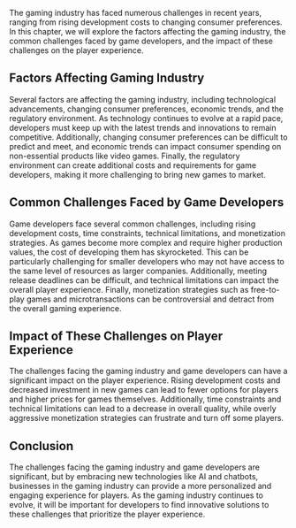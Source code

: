 
The gaming industry has faced numerous challenges in recent years, ranging from rising development costs to changing consumer preferences. In this chapter, we will explore the factors affecting the gaming industry, the common challenges faced by game developers, and the impact of these challenges on the player experience.

Factors Affecting Gaming Industry
---------------------------------

Several factors are affecting the gaming industry, including technological advancements, changing consumer preferences, economic trends, and the regulatory environment. As technology continues to evolve at a rapid pace, developers must keep up with the latest trends and innovations to remain competitive. Additionally, changing consumer preferences can be difficult to predict and meet, and economic trends can impact consumer spending on non-essential products like video games. Finally, the regulatory environment can create additional costs and requirements for game developers, making it more challenging to bring new games to market.

Common Challenges Faced by Game Developers
------------------------------------------

Game developers face several common challenges, including rising development costs, time constraints, technical limitations, and monetization strategies. As games become more complex and require higher production values, the cost of developing them has skyrocketed. This can be particularly challenging for smaller developers who may not have access to the same level of resources as larger companies. Additionally, meeting release deadlines can be difficult, and technical limitations can impact the overall player experience. Finally, monetization strategies such as free-to-play games and microtransactions can be controversial and detract from the overall gaming experience.

Impact of These Challenges on Player Experience
-----------------------------------------------

The challenges facing the gaming industry and game developers can have a significant impact on the player experience. Rising development costs and decreased investment in new games can lead to fewer options for players and higher prices for games themselves. Additionally, time constraints and technical limitations can lead to a decrease in overall quality, while overly aggressive monetization strategies can frustrate and turn off some players.

Conclusion
----------

The challenges facing the gaming industry and game developers are significant, but by embracing new technologies like AI and chatbots, businesses in the gaming industry can provide a more personalized and engaging experience for players. As the gaming industry continues to evolve, it will be important for developers to find innovative solutions to these challenges that prioritize the player experience.
